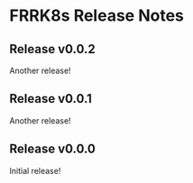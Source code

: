 # FRRK8s Release Notes

## Release v0.0.2

Another release!

## Release v0.0.1

Another release!

## Release v0.0.0

Initial release!

